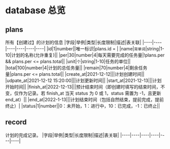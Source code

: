 # database 总览

## plans
所有【创建过】的计划的信息
|字段|举例|类型|长度限制|描述|表关联|
|----|----|----|----|----|----|
|id|1|number||唯一标识|plans.id = |
|name|`背单词`|string|1-10|计划的名称(允许重复)||
|per|30|number|4|每天需要完成的任务量|!plans.per && plans.per <= plans.total||
|unit|`个`|string|1-10|任务的单位||
|total|100|number|4|计划的总任务量||
|remain|70|number|4|剩余任务量|plans.per <= plans.total||
|create_at|2021-12-12|||计划创建时间||
|udpate_at|2021-12-12 15:20:00|||计划更新时间||
|start_at|2021-12-13|||计划开始时间||
|finish_at|2022-12-13|||预计结束时间（即创建时填写的结束时间，不变，仅作为记录。若 finish_at 当天 status 为 0 或 1，status 需置为 -1，且更新 end_at）||
|end_at|2022-1-13|||计划结束时间（包括自然结束，提前完成，提前终止）|
|status|1|number||0：未开始，1：进行中，10：已完成，-1：已终止||

## record
计划的完成记录。
|字段|举例|类型|长度限制|描述|表关联|
|----|----|----|----|----|----|
